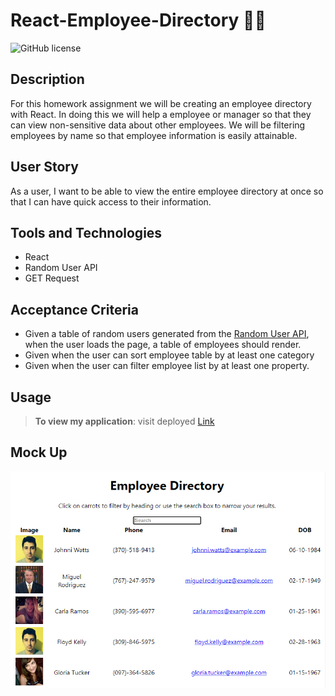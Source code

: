# React-Employee-Directory 🏢💼
![GitHub license](https://img.shields.io/badge/license-MIT-pink.svg) 

## Description
For this homework assignment we will be creating an employee directory with React. In doing this we will help a employee or manager so that they can view non-sensitive data about other employees. We will be filtering employees by name so that employee information is easily attainable. 

## User Story
As a user, I want to be able to view the entire employee directory at once so that I can have quick access to their information.

## Tools and Technologies
- React
- Random User API
- GET Request


## Acceptance Criteria
- Given a table of random users generated from the [Random User API](https://randomuser.me/), when the user loads the page, a table of employees should render. 
- Given when the user can sort employee table by at least one category
- Given when the user can filter employee list by at least one property.

## Usage 
> **To view my application**: visit deployed [Link](https://marissanancy.github.io/my-portfolio/)

## Mock Up
![This is what my page looks like ](/src/Assets/dashboard.png)